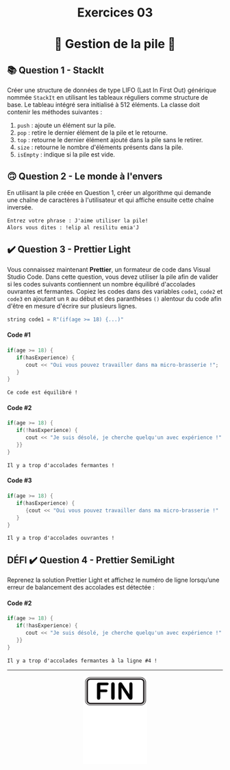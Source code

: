 <h1 align="center">Exercices 03</h1>
<h1 align="center">🔋 Gestion de la pile 🔋</h1>

## 📚 Question 1 - StackIt

Créer une structure de données de type LIFO (Last In First Out) générique nommée `StackIt` en utilisant les tableaux réguliers comme structure de base. Le tableau intégré sera initialisé à 512 éléments. La classe doit contenir les méthodes suivantes :

1. `push` : ajoute un élément sur la pile.
2. `pop` : retire le dernier élément de la pile et le retourne.
3. `top` : retourne le dernier élément ajouté dans la pile sans le retirer.
4. `size` : retourne le nombre d'éléments présents dans la pile.
5. `isEmpty` : indique si la pile est vide.

## 🙃 Question 2 - Le monde à l'envers

En utilisant la pile créée en Question 1, créer un algorithme qui demande une chaîne de caractères à l'utilisateur et qui affiche ensuite cette chaîne inversée.

```plaintext
Entrez votre phrase : J'aime utiliser la pile!
Alors vous dites : !elip al resilitu emia'J
```

## ✔️ Question 3 - Prettier Light

Vous connaissez maintenant **Prettier**, un formateur de code dans Visual Studio Code. Dans cette question, vous devez utiliser la pile afin de valider si les codes suivants contiennent un nombre équilibré d'accolades ouvrantes et fermantes. Copiez les codes dans des variables `code1`, `code2` et `code3` en ajoutant un `R` au début et des paranthèses `()` alentour du code afin d'être en mesure d'écrire sur plusieurs lignes.

```cpp
string code1 = R"(if(age >= 18) {...)"
```

#### Code #1

```cpp
if(age >= 18) {
   if(hasExperience) {
      cout << "Oui vous pouvez travailler dans ma micro-brasserie !";
   }
}
```

```plaintext
Ce code est équilibré !
```

#### Code #2

```cpp
if(age >= 18) {
   if(!hasExperience) {
      cout << "Je suis désolé, je cherche quelqu'un avec expérience !"
   }}
}
```

```plaintext
Il y a trop d'accolades fermantes !
```

#### Code #3

```cpp
if(age >= 18) {
   if(hasExperience) {
      {cout << "Oui vous pouvez travailler dans ma micro-brasserie !"
   }
}
```

```plaintext
Il y a trop d'accolades ouvrantes !
```

## DÉFI ✔️ Question 4 - Prettier SemiLight
Reprenez la solution Prettier Light et affichez le numéro de ligne lorsqu’une erreur de balancement des accolades est détectée :

#### Code #2

```cpp
if(age >= 18) {
   if(!hasExperience) {
      cout << "Je suis désolé, je cherche quelqu'un avec expérience !"
   }}
}
```

```plaintext
Il y a trop d'accolades fermantes à la ligne #4 !
```

<hr/>
<p align="center"><img src="./images/end.png" alt="drawing" width="150"/></p>
